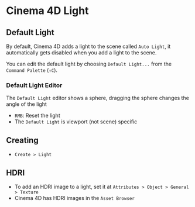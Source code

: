 # Cinema 4D Light

## Default Light

By default, Cinema 4D adds a light to the scene called `Auto Light`, it automatically gets disabled when you add a light to the scene.

You can edit the default light by choosing `Default Light...` from the `Command Palette` (`⇧C`).

### Default Light Editor

The `Default Light` editor shows a sphere, dragging the sphere changes the angle of the light

- `RMB`: Reset the light
- The `Default Light` is viewport (not scene) specific

## Creating

- `Create > Light`

## HDRI

- To add an HDRI image to a light, set it at `Attributes > Object > General > Texture`
- Cinema 4D has HDRI images in the `Asset Browser`
